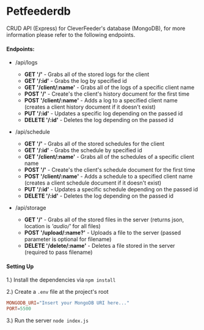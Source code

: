 # Petfeederdb

CRUD API (Express) for CleverFeeder's database (MongoDB), for more information please refer to the following endpoints.

#### Endpoints:

- /api/logs
  - **GET '/'** - Grabs all of the stored logs for the client
  - **GET '/:id'** - Grabs the log by specified id
  - **GET '/client/:name'** - Grabs all of the logs of a specific client name
  - **POST '/'** - Create's the client's history document for the first time
  - **POST '/client/:name'** - Adds a log to a specified client name (creates a client history document if it doesn't exist)
  - **PUT '/:id'** - Updates a specific log depending on the passed id
  - **DELETE '/:id'** - Deletes the log depending on the passed id


- /api/schedule
  - **GET '/'** - Grabs all of the stored schedules for the client
  - **GET '/:id'** - Grabs the schedule by specified id
  - **GET '/client/:name'** - Grabs all of the schedules of a specific client name
  - **POST '/'** - Create's the client's schedule document for the first time
  - **POST '/client/:name'** - Adds a schedule to a specified client name (creates a client schedule document if it doesn't exist)
  - **PUT '/:id'** - Updates a specific schedule depending on the passed id
  - **DELETE '/:id'** - Deletes the log depending on the passed id


- /api/storage
  - **GET '/'** - Grabs all of the stored files in the server (returns json, location is *'audio/'* for all files)
  - **POST '/upload/:name?'** - Uploads a file to the server (passed parameter is optional for filename)
  - **DELETE '/delete/:name'** - Deletes a file stored in the server (required to pass filename)

#### Setting Up

1.) Install the dependencies via `npm install`

2.) Create a `.env` file at the project's root

```toml
MONGODB_URI="Insert your MongoDB URI here..."
PORT=5500
```

3.) Run the server `node index.js`

```

```
